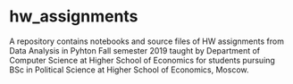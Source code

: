 # hw_assignments

A repository contains notebooks and source files of HW assignments from Data Analysis in Pyhton Fall semester 2019 taught by 
Department of Computer Science at Higher School of Economics for students pursuing BSc in Political Science at Higher School
of Economics, Moscow.
